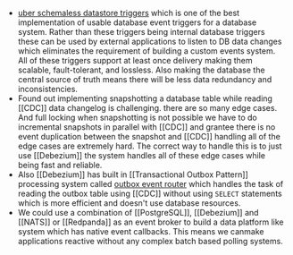 - [uber schemaless datastore triggers](https://www.uber.com/en-LK/blog/schemaless-part-three-datastore-triggers/) which is one of the best implementation of usable database event triggers for a database system. Rather than these triggers being internal database triggers these can be used by external applications to listen to DB data changes which eliminates the requirement of building a custom events system. All of these triggers support at least once delivery making them scalable, fault-tolerant, and lossless. Also making the database the central source of truth means there will be less data redundancy and inconsistencies.
- Found out implementing snapshotting a database table while reading [[CDC]] data changelog is challenging. there are so many edge cases. And full locking when snapshotting is not possible we have to do incremental snapshots in parallel with [[CDC]] and grantee there is no event duplication between the snapshot and [[CDC]] handling all of the edge cases are extremely hard. The correct way to handle this is to just use [[Debezium]] the system handles all of these edge cases while being fast and reliable.
- Also [[Debezium]] has built in [[Transactional Outbox Pattern]] processing system called [outbox event router](https://debezium.io/documentation/reference/stable/transformations/outbox-event-router.html) which handles the task of reading the outbox table using [[CDC]] without using `SELECT` statements which is more efficient and doesn't use database resources.
- We could use a combination of [[PostgreSQL]], [[Debezium]] and [[NATS]] or [[Redpanda]] as an event broker to build a data platform like system which has native event callbacks. This means we canmake applications reactive without any complex batch based polling systems.